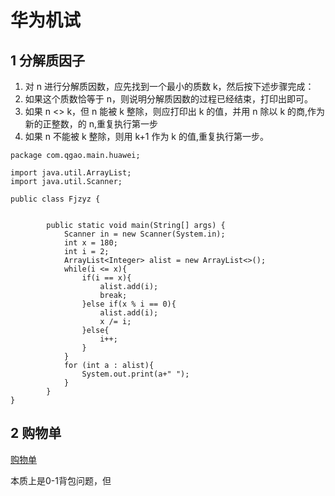 # 华为机试

## 1 分解质因子

1. 对 n 进行分解质因数，应先找到一个最小的质数 k，然后按下述步骤完成：
2. 如果这个质数恰等于 n，则说明分解质因数的过程已经结束，打印出即可。
3. 如果 n <> k，但 n 能被 k 整除，则应打印出 k 的值，并用 n 除以 k 的商,作为新的正整数，的 n,重复执行第一步
4. 如果 n 不能被 k 整除，则用 k+1 作为 k 的值,重复执行第一步。

```
package com.qgao.main.huawei;

import java.util.ArrayList;
import java.util.Scanner;

public class Fjzyz {


        public static void main(String[] args) {
            Scanner in = new Scanner(System.in);
            int x = 180;
            int i = 2;
            ArrayList<Integer> alist = new ArrayList<>();
            while(i <= x){
                if(i == x){
                    alist.add(i);
                    break;
                }else if(x % i == 0){
                    alist.add(i);
                    x /= i;
                }else{
                    i++;
                }
            }
            for (int a : alist){
                System.out.print(a+" ");
            }
        }
}

```

## 2 购物单

[购物单](https://www.nowcoder.com/practice/f9c6f980eeec43ef85be20755ddbeaf4?tpId=37&tags=&title=&difficulty=0&judgeStatus=0&rp=1&sourceUrl=%2Fexam%2Foj%2Fta%3FtpId%3D37)

本质上是0-1背包问题，但